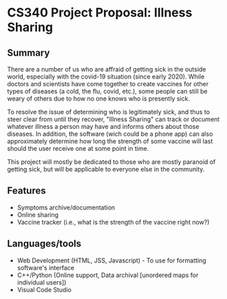 # CS340 Project Proposal: Illness Sharing

## Summary
There are a number of us who are affraid of getting sick in the outside world, especially with the covid-19 situation (since early 2020). While doctors and scientists have come together to create vaccines for other types of diseases (a cold, the flu, covid, etc.), some people can still be weary of others due to how no one knows who is presently sick.

To resolve the issue of determining who is legitimately sick, and thus to steer clear from until they recover, "Illness Sharing" can track or document whatever illness a person may have and informs others about those diseases. In addition, the software (wich could be a phone app) can also approximately determine how long the strength of some vaccine will last should the user receive one at some point in time. 

This project will mostly be dedicated to those who are mostly paranoid of getting sick, but will be applicable to everyone else in the community. 

## Features
* Symptoms archive/documentation
* Online sharing
* Vaccine tracker (i.e., what is the strength of the vaccine right now?)

## Languages/tools
* Web Development (HTML, JSS, Javascript) - To use for formatting software's interface
* C++/Python (Online support, Data archival [unordered maps for individual users])
* Visual Code Studio
